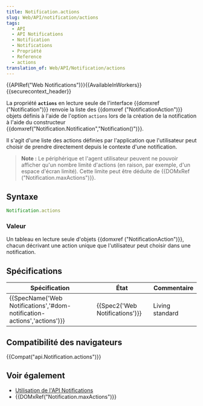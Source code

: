 ```yaml
---
title: Notification.actions
slug: Web/API/notification/actions
tags:
  - API
  - API Notifications
  - Notification
  - Notifications
  - Propriété
  - Reference
  - actions
translation_of: Web/API/Notification/actions
---
```

{{APIRef("Web Notifications")}}{{AvailableInWorkers}}{{securecontext_header}}

La propriété **`actions`** en lecture seule de l'interface {{domxref ("Notification")}} renvoie la liste des {{domxref ("NotificationAction")}} objets définis à l'aide de l'option `actions` lors de la création de la notification à l'aide du constructeur {{domxref("Notification.Notification","Notification()")}}.

Il s'agit d'une liste des actions définies par l'application que l'utilisateur peut choisir de prendre directement depuis le contexte d'une notification.

> **Note :** Le périphérique et l'agent utilisateur peuvent ne pouvoir afficher qu'un nombre limité d'actions (en raison, par exemple, d'un espace d'écran limité). Cette limite peut être déduite de {{DOMxRef ("Notification.maxActions")}}.

## Syntaxe

```js
Notification.actions
```

### Valeur

Un tableau en lecture seule d'objets {{domxref ("NotificationAction")}}, chacun décrivant une action unique que l'utilisateur peut choisir dans une notification.

## Spécifications

| Spécification                                                                                    | État                                     | Commentaire     |
| ------------------------------------------------------------------------------------------------ | ---------------------------------------- | --------------- |
| {{SpecName('Web Notifications','#dom-notification-actions','actions')}} | {{Spec2('Web Notifications')}} | Living standard |

## Compatibilité des navigateurs

{{Compat("api.Notification.actions")}}

## Voir également

- [Utilisation de l'API Notifications](/fr/docs/Web/API/Notifications_API/Using_the_Notifications_API)
- {{DOMxRef("Notification.maxActions")}}
